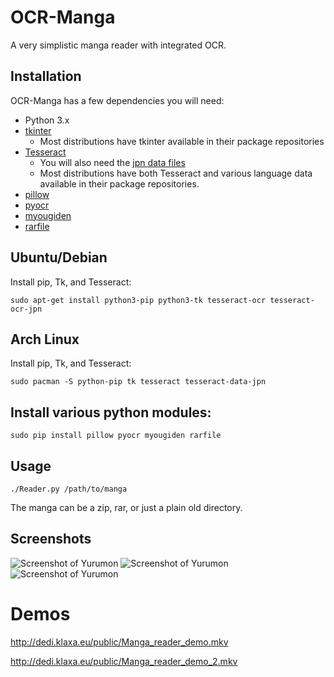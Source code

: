 # OCR-Manga
A very simplistic manga reader with integrated OCR.

## Installation

OCR-Manga has a few dependencies you will need:
- Python 3.x
- [tkinter](http://core.tcl.tk/)
  - Most distributions have tkinter available in their package repositories
- [Tesseract](https://github.com/tesseract-ocr/tesseract)
  - You will also need the [jpn data files](https://github.com/tesseract-ocr/langdata)
  - Most distributions have both Tesseract and various language data available 
    in their package repositories.
- [pillow](https://github.com/python-pillow/Pillow)
- [pyocr](https://github.com/jflesch/pyocr)
- [myougiden](https://github.com/leoboiko/myougiden)
- [rarfile](https://github.com/markokr/rarfile)

Ubuntu/Debian
-------------

Install pip, Tk, and Tesseract:

`sudo apt-get install python3-pip python3-tk tesseract-ocr tesseract-ocr-jpn`


Arch Linux
----------

Install pip, Tk, and Tesseract:

`sudo pacman -S python-pip tk tesseract tesseract-data-jpn`

Install various python modules:
-------------------------------

`sudo pip install pillow pyocr myougiden rarfile`

## Usage

`./Reader.py /path/to/manga`

The manga can be a zip, rar, or just a plain old directory.

## Screenshots

![Screenshot of Yurumon](http://dedi.klaxa.eu/public/yurumon_ocr.jpg)
![Screenshot of Yurumon](http://dedi.klaxa.eu/public/yurumon_ocr_color.png)
![Screenshot of Yurumon](http://dedi.klaxa.eu/public/yurumon_dark.png)

# Demos

http://dedi.klaxa.eu/public/Manga_reader_demo.mkv

http://dedi.klaxa.eu/public/Manga_reader_demo_2.mkv
